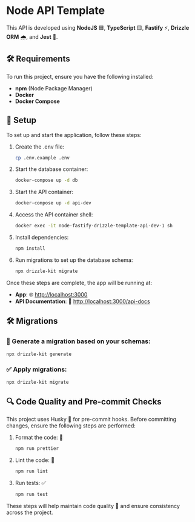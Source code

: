# Node API Template

This API is developed using **NodeJS** 🟦, **TypeScript** 🟨, **Fastify** ⚡, **Drizzle ORM** 🌧️, and **Jest** 🧪.

## 🛠️ Requirements

To run this project, ensure you have the following installed:

- **npm** (Node Package Manager)
- **Docker**
- **Docker Compose**

## 🚀 Setup

To set up and start the application, follow these steps:

1. Create the .env file:

   ```bash
   cp .env.example .env
   ```

2. Start the database container:

   ```bash
   docker-compose up -d db
   ```

3. Start the API container:

   ```bash
   docker-compose up -d api-dev
   ```

4. Access the API container shell:

   ```bash
   docker exec -it node-fastify-drizzle-template-api-dev-1 sh
   ```

5. Install dependencies:

   ```bash
   npm install
   ```

6. Run migrations to set up the database schema:
   ```bash
   npx drizzle-kit migrate
   ```

Once these steps are complete, the app will be running at:

- **App**: 🌐 [http://localhost:3000](http://localhost:3000)
- **API Documentation**: 📄 [http://localhost:3000/api-docs](http://localhost:3000/api-docs)

## 🛠️ Migrations

### 🔄 Generate a migration based on your schemas:

```bash
npx drizzle-kit generate
```

### ✅ Apply migrations:

```bash
npx drizzle-kit migrate
```

## 🔍 Code Quality and Pre-commit Checks

This project uses Husky 🐶 for pre-commit hooks. Before committing changes, ensure the following steps are performed:

1. Format the code: 🎨

   ```bash
   npm run prettier
   ```

2. Lint the code: 🧹

   ```bash
   npm run lint
   ```

3. Run tests: ✅
   ```bash
   npm run test
   ```

These steps will help maintain code quality 💯 and ensure consistency across the project.
